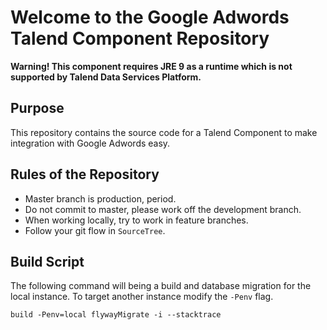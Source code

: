 # Welcome to the Google Adwords Talend Component Repository

**Warning! This component requires JRE 9 as a runtime which is not supported by Talend Data Services Platform.**

## Purpose
This repository contains the source code for a Talend Component to make integration with Google Adwords easy. 

## Rules of the Repository
* Master branch is production, period.
* Do not commit to master, please work off the development branch.
* When working locally, try to work in feature branches.
* Follow your git flow in `SourceTree`.

## Build Script
The following command will being a build and database migration for the local instance. To target another instance modify the `-Penv` flag. 

`build -Penv=local flywayMigrate -i --stacktrace`
